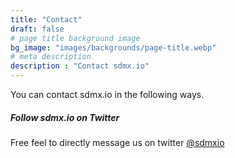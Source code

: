 ```yaml
---
title: "Contact"
draft: false
# page title background image
bg_image: "images/backgrounds/page-title.webp"
# meta description
description : "Contact sdmx.io"
---
```


You can contact sdmx.io in the following ways.

##### Follow sdmx.io on Twitter

Free feel to directly message us on twitter [@sdmxio](https://twitter.com/sdmxio)

